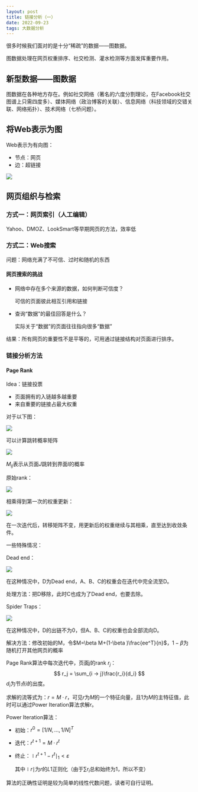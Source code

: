 ```yaml
---
layout: post
title: 链接分析（一）
date: 2022-09-23
tags: 大数据分析
---
```


很多时候我们面对的是十分“稀疏”的数据——图数据。

图数据处理在网页权重排序、社交检测、灌水检测等方面发挥重要作用。

## 新型数据——图数据

图数据在各种地方存在。例如社交网络（著名的六度分割理论，在Facebook社交图谱上只需四度多）、媒体网络（政治博客的关联）、信息网络（科技领域的交错关联、网络拓扑）、技术网络（七桥问题）。

## 将Web表示为图

Web表示为有向图：

- 节点：网页
- 边：超链接

![](https://newtank1.github.io/assets/images/QQ截图20220923163018.png)

## 网页组织与检索

### 方式一：网页索引（人工编辑）

Yahoo、DMOZ、LookSmart等早期网页的方法，效率低

### 方式二：Web搜索

问题：网络充满了不可信、过时和随机的东西

#### 网页搜索的挑战

- 网络中存在多个来源的数据，如何判断可信度？

  可信的页面彼此相互引用和链接

- 查询“数据”的最佳回答是什么？

  实际关于“数据”的页面往往指向很多“数据”

结果：所有网页的重要性不是平等的，可用通过链接结构对页面进行排序。

### 链接分析方法

#### Page Rank

Idea：链接投票

- 页面拥有的入链越多越重要
- 来自重要的链接占最大权重

对于以下图：

![](https://newtank1.github.io/assets/images/QQ截图20220923171734.png)

可以计算跳转概率矩阵

![](https://newtank1.github.io/assets/images/QQ截图20220923171820.png)

$M_{ij}$表示从页面$J$跳转到界面$I$的概率

原始rank：

![](https://newtank1.github.io/assets/images/QQ截图20220923172019.png)

相乘得到第一次的权重更新：

![](https://newtank1.github.io/assets/images/QQ截图20220923172049.png)

在一次迭代后，转移矩阵不变，用更新后的权重继续与其相乘，直至达到收敛条件。

一些特殊情况：

Dead end：

![](https://newtank1.github.io/assets/images/QQ截图20220923172359.png)

在这种情况中，D为Dead end，A、B、C的权重会在迭代中完全流至D。

处理方法：把D移除，此时C也成为了Dead end，也要去除。

Spider Traps：

![](https://newtank1.github.io/assets/images/QQ截图20220923172733.png)

在这种情况中，D的出链不为0，但A、B、C的权重也会全部流向D。

解决方法：修改初始的M，令$M=\beta M+(1-\beta )\frac{ee^T}{n}$，$1-\beta$为随机打开其他网页的概率



Page Rank算法中每次迭代中，页面$j$的rank $r_j$：
$$
r_j = \sum_{i → j}\frac{r_i}{d_i}
$$
$d_i$为节点i的出度。

求解的流等式为：$r=M · r$，可见$r$为$M$的一个特征向量，且1为$M$的主特征值，此时可以通过Power Iteration算法求解$r$。

Power Iteration算法：

- 初始：$r^{0}=[1/N,...,1/N]^T$

- 迭代：$r^{t+1}=M·r^t$

- 终止：$\mid r^{t+1}-r^t\mid_{1}<\varepsilon$

  其中$\mid r \mid$为$r$的$L1$正则化（由于$\sum r_i$总和始终为1，所以不变）

算法的正确性证明是较为简单的线性代数问题，读者可自行证明。

